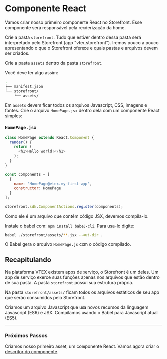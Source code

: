 # Componente React

Vamos criar nosso primeiro componente React no Storefront. Esse componente será responsável pela renderização da home.

Crie a pasta `storefront`. Tudo que estiver dentro dessa pasta será interpretado pelo Storefront (app "vtex.storefront"). Iremos pouco a pouco apresentando o que o Storefront oferece e quais pastas e arquivos devem ser criados.

Crie a pasta `assets` dentro da pasta `storefront`.

Você deve ter algo assim:

```sh
.
├── manifest.json
└── storefront/
    └── assets/
```

Em `assets` devem ficar todos os arquivos Javascript, CSS, imagens e fontes. Crie o arquivo `HomePage.jsx` dentro dela com um componente React simples:

### `HomePage.jsx`

```js
class HomePage extends React.Component {
  render() {
    return (
      <h1>Hello world!</h1>
    );
  }
}

const components = [
  {
    name: 'HomePage@vtex.my-first-app',
    constructor: HomePage
  }
];

storefront.sdk.ComponentActions.register(components);
```

Como ele é um arquivo que contém código JSX, devemos compila-lo.

Instale o babel com: `npm install babel-cli`. Para usa-lo digite:

```sh
babel ./storefront/assets/**.jsx --out-dir .
```

O Babel gera o arquivo `HomePage.js` com o código compilado.

## Recapitulando

Na plataforma VTEX existem apps de serviço, o Storefront é um deles. Um app de serviço exerce suas funções apenas nos arquivos que estão dentro de sua pasta. A pasta `storefront` possui sua estrutura própria.

Na pasta `storefront/assets/` ficam todos os arquivos estáticos de seu app que serão consumidos pelo Storefront.

Criamos um arquivo Javascript que usa novos recursos da linguagem Javascript (ES6) e JSX. Compilamos usando o Babel para Javascript atual (ES5).

---

### Próximos Passos

Criamos nosso primeiro asset, um componente React. Vamos agora criar o [descritor do componente](descritor-do-componente.md).
